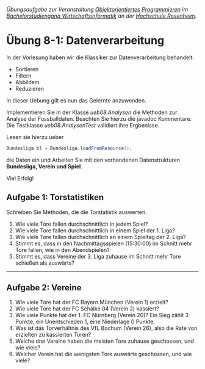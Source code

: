 _Übungsaufgabe zur Veranstaltung [Objektorientiertes Programmieren](https://hsro-wif-oop.github.io) im [Bachelorstudiengang Wirtschaftsinformatik](https://www.th-rosenheim.de/technik/informatik-mathematik/wirtschaftsinformatik-bachelor/) an der [Hochschule Rosenheim](http://www.th-rosenheim.de)._


# Übung 8-1: Datenverarbeitung

In der Vorlesung haben wir die Klassiker zur Datenverarbeitung behandelt:

- Sortieren
- Filtern
- Abbildem
- Reduzieren

In dieser Uebung gilt es nun das Gelernte anzuwenden. 

Implementieren Sie in der Klasse _ueb08.Analysen_ die Methoden zur Analyse der Fussballdaten. Beachten Sie hierzu die javadoc Kommentare. Die Testklasse _ueb08.AnalysenTest_ validiert ihre Ergbenisse.

Lesen sie hierzu ueber

```java
Bundesliga bl = Bundesliga.loadFromResource();
````
die Daten ein und Arbeiten Sie mit den vorhandenen Datenstrukturen **Bundesliga, Verein und Spiel**.

Viel Erfolg! 

## Aufgabe 1: Torstatistiken

Schreiben Sie Methoden, die die Torstatistik auswerten.

1. Wie viele Tore fallen durchschnittlich in jedem Spiel?
2. Wie viele Tore fallen durchschnittlich in einem Spiel der 1. Liga?
3. Wie viele Tore fallen durchschnittlich an einem Spieltag der 2. Liga?
4. Stimmt es, dass in den Nachmittagsspielen (15:30:00) im Schnitt mehr Tore fallen, wie in den Abendspielen?
5. Stimmt es, dass Vereine der 3. Liga zuhause im Schnitt mehr Tore schießen als auswärts?

---

## Aufgabe 2: Vereine

1. Wie viele Tore hat der FC Bayern München (Verein 1) erzielt?
2. Wie viele Tore hat der FC Schalke 04 (Verein 2) kassiert?
3. Wie viele Punkte hat der 1. FC Nürnberg (Verein 20)? Ein Sieg zählt 3 Punkte, ein Unentschieden 1, eine Niederlage 0 Punkte.
4. Was ist das Torverhältnis des VfL Bochum (Verein 26), also die Rate von erzielten zu kassierten Toren?
5. Welche drei Vereine haben die meisten Tore zuhause geschossen, und wie viele?
6. Welcher Verein hat die wenigsten Tore auswärts geschossen, und wie viele?
